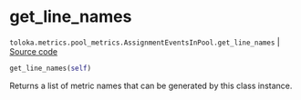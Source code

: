 # get_line_names
`toloka.metrics.pool_metrics.AssignmentEventsInPool.get_line_names` | [Source code](https://github.com/Toloka/toloka-kit/blob/v0.1.25/src/metrics/pool_metrics.py#L117)

```python
get_line_names(self)
```

Returns a list of metric names that can be generated by this class instance.

